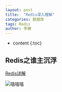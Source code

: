 ```yaml
---
layout: post
title:  "Redis深入理解"
categories: 数据库
tags: Redis
author: 李健
---
```

* content
{:toc}
## Redis之谁主沉浮
[Redis详解](http://note.youdao.com/noteshare?id=d1d3ff8b0912f785bcb730cc10d0a271)

![嘻嘻嘻](/images/love.jpg)

